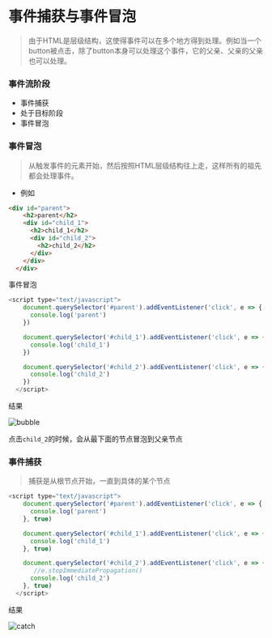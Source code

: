 # **事件捕获与事件冒泡**

> 由于HTML是层级结构，这使得事件可以在多个地方得到处理。例如当一个button被点击，除了button本身可以处理这个事件，它的父亲、父亲的父亲也可以处理。

### **事件流阶段**

- 事件捕获
- 处于目标阶段
- 事件冒泡

### **事件冒泡**

> 从触发事件的元素开始，然后按照HTML层级结构往上走，这样所有的祖先都会处理事件。

- 例如

```html
<div id="parent">
    <h2>parent</h2>
    <div id="child_1">
      <h2>child_1</h2>
      <div id="child_2">
        <h2>child_2</h2>
      </div>
    </div>
  </div>
```

事件冒泡

```js
<script type="text/javascript">
    document.querySelector('#parent').addEventListener('click', e => {
      console.log('parent')
    })

    document.querySelector('#child_1').addEventListener('click', e => {
      console.log('child_1')
    })

    document.querySelector('#child_2').addEventListener('click', e => {
      console.log('child_2')
    })
  </script>
```

结果

![bubble](/img/bubble_1.png)

点击`child_2`的时候，会从最下面的节点冒泡到父亲节点

### **事件捕获**

> 捕获是从根节点开始，一直到具体的某个节点

```js
<script type="text/javascript">
    document.querySelector('#parent').addEventListener('click', e => {
      console.log('parent')
    }, true)

    document.querySelector('#child_1').addEventListener('click', e => {
      console.log('child_1')
    }, true)

    document.querySelector('#child_2').addEventListener('click', e => {
       //e.stopImmediatePropagation()
      console.log('child_2')
    }, true)
  </script>
```

结果

![catch](/img/catch.jpg)